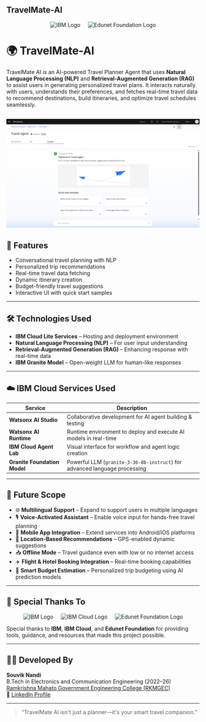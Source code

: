 ## TravelMate-AI

<!-- Logos Section -->
<p align="center">
  <img src="https://upload.wikimedia.org/wikipedia/commons/5/51/IBM_logo.svg" height="50" alt="IBM Logo">
  &nbsp;&nbsp;&nbsp;
  <img src="https://edunetfoundation.org/wp-content/uploads/2022/06/edunet-logo-white.png" height="50" alt="Edunet Foundation Logo">
</p>

# 🌍 TravelMate-AI

TravelMate AI is an AI-powered Travel Planner Agent that uses **Natural Language Processing (NLP)** and **Retrieval-Augmented Generation (RAG)** to assist users in generating personalized travel plans. It interacts naturally with users, understands their preferences, and fetches real-time travel data to recommend destinations, build itineraries, and optimize travel schedules seamlessly.

![TravelMate AI Preview](./Deployed-AI-Agent/TravelMate-Preview.png) 
---

## 🚀 Features

- Conversational travel planning with NLP
- Personalized trip recommendations
- Real-time travel data fetching
- Dynamic itinerary creation
- Budget-friendly travel suggestions
- Interactive UI with quick start samples

---

## 🛠️ Technologies Used

- **IBM Cloud Lite Services** – Hosting and deployment environment
- **Natural Language Processing (NLP)** – For user input understanding
- **Retrieval-Augmented Generation (RAG)** – Enhancing response with real-time data
- **IBM Granite Model** – Open-weight LLM for human-like responses

---

## ☁️ IBM Cloud Services Used

| Service                          | Description                                                                 |
|----------------------------------|-----------------------------------------------------------------------------|
| **Watsonx AI Studio**           | Collaborative development for AI agent building & testing                   |
| **Watsonx AI Runtime**          | Runtime environment to deploy and execute AI models in real-time           |
| **IBM Cloud Agent Lab**         | Visual interface for workflow and agent logic creation                     |
| **Granite Foundation Model**    | Powerful LLM (`granite-3-36-8b-instruct`) for advanced language processing |

---

## 🔮 Future Scope

- 🌐 **Multilingual Support** – Expand to support users in multiple languages  
- 🎙️ **Voice-Activated Assistant** – Enable voice input for hands-free travel planning  
- 📱 **Mobile App Integration** – Extend services into Android/iOS platforms  
- 📍 **Location-Based Recommendations** – GPS-enabled dynamic suggestions  
- 📥 **Offline Mode** – Travel guidance even with low or no internet access  
- ✈️ **Flight & Hotel Booking Integration** – Real-time booking capabilities  
- 🧠 **Smart Budget Estimation** – Personalized trip budgeting using AI prediction models  

---

## 🙏 Special Thanks To

<p align="center">
  <img src="https://upload.wikimedia.org/wikipedia/commons/5/51/IBM_logo.svg" height="40" alt="IBM Logo">
  &nbsp;&nbsp;&nbsp;
  <img src="https://user-images.githubusercontent.com/27962005/35868522-b81474fe-0b2a-11e8-8108-7efe8ead8107.png" height="40" alt="IBM Cloud Logo">
  &nbsp;&nbsp;&nbsp;
  <img src="https://edunetfoundation.org/wp-content/uploads/2022/06/edunet-logo-white.png" height="40" alt="Edunet Foundation Logo">
</p>

Special thanks to **IBM**, **IBM Cloud**, and **Edunet Foundation** for providing tools, guidance, and resources that made this project possible.

---

## 👨‍💻 Developed By

**Souvik Nandi**  
B.Tech in Electronics and Communication Engineering (2022–26)  
[Ramkrishna Mahato Government Engineering College (RKMGEC)](https://rkmgec.ac.in)  
🔗 [LinkedIn Profile](https://www.linkedin.com/in/souvik-nandi-560b15260)

---

> “TravelMate AI isn't just a planner—it's your smart travel companion.”
